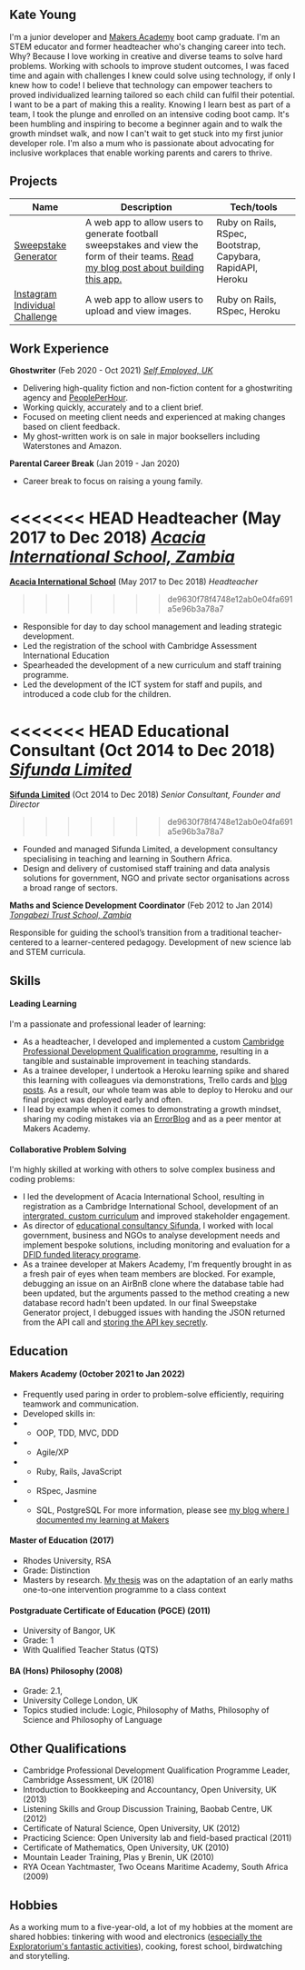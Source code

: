 ## Kate Young

I'm a junior developer and [Makers Academy](https://makers.tech) boot camp graduate. I'm an STEM educator and former headteacher who's changing career into tech. Why? Because I love working in creative and diverse teams to solve hard problems. Working with schools to improve student outcomes, I was faced time and again with challenges I knew could solve using technology, if only I knew how to code! I believe that technology can empower teachers to proved individualized learning tailored so each child can fulfil their potential. I want to be a part of making this a reality. Knowing I learn best as part of a team, I took the plunge and enrolled on an intensive coding boot camp. It's been humbling and inspiring to become a beginner again and to walk the growth mindset walk, and now I can't wait to get stuck into my first junior developer role. I'm also a mum who is passionate about advocating for inclusive workplaces that enable working parents and carers to thrive.

## Projects

| Name                         | Description       | Tech/tools        |
| ---------------------------- | ----------------- | ----------------- |
| [Sweepstake Generator](https://github.com/katemyoung/sweepstake-generator)          | A web app to allow users to generate football sweepstakes and view the form of their teams. [Read my blog post about building this app.](https://www.katemyoung.com/#How%20we%20built%20a%20Football%20Sweepstake%20Generator)| Ruby on Rails, RSpec, Bootstrap, Capybara, RapidAPI, Heroku |
| [Instagram Individual Challenge](https://github.com/katemyoung/instagram-challenge)            | A web app to allow users to upload and view images. | Ruby on Rails, RSpec, Heroku |

## Work Experience

**Ghostwriter** (Feb 2020 - Oct 2021) [_Self Employed, UK_](https://www.peopleperhour.com/freelancer/writing-translation/kate-young-children-s-creative-writer-ghost-yxqvmvz)

- Delivering high-quality fiction and non-fiction content for a ghostwriting agency and [PeoplePerHour](https://www.peopleperhour.com/freelancer/writing-translation/kate-young-children-s-creative-writer-ghost-yxqvmvz#reviews). 
- Working quickly, accurately and to a client brief.
- Focused on meeting client needs and experienced at making changes based on client feedback.
- My ghost-written work is on sale in major booksellers including Waterstones and Amazon.

**Parental Career Break** (Jan 2019 - Jan 2020)  

- Career break to focus on raising a young family. 

<<<<<<< HEAD
**Headteacher** (May 2017 to Dec 2018) [_Acacia International School, Zambia_](https://www.acaciaschool.com/)
=======

**[Acacia International School](https://www.acaciaschool.com/)** (May 2017 to Dec 2018) _Headteacher_
>>>>>>> de9630f78f4748e12ab0e04fa691a5e96b3a78a7

- Responsible for day to day school management and leading strategic development.
- Led the registration of the school with Cambridge Assessment International Education
- Spearheaded the development of a new curriculum and staff training programme. 
- Led the development of the ICT system for staff and pupils, and introduced a code club for the children.

<<<<<<< HEAD
**Educational Consultant** (Oct 2014 to Dec 2018) [_Sifunda Limited_](https://www.acaciaschool.com/) 
=======
**[Sifunda Limited](https://sifundalearning.org/)** (Oct 2014 to Dec 2018) _Senior Consultant, Founder and Director_
>>>>>>> de9630f78f4748e12ab0e04fa691a5e96b3a78a7

- Founded and managed Sifunda Limited, a development consultancy specialising in teaching and learning in Southern Africa. 
- Design and delivery of customised staff training and data analysis solutions for government, NGO and private sector organisations across a broad range of sectors. 

**Maths and Science Development Coordinator** (Feb 2012 to Jan 2014) [_Tongabezi Trust School, Zambia_](https://tujatane.com/)

Responsible for guiding the school’s transition from a traditional teacher-centered to a learner-centered pedagogy.
Development of new science lab and STEM curricula.

## Skills

#### Leading Learning

I'm a passionate and professional leader of learning:
- As a headteacher, I developed and implemented a custom [Cambridge Professional Development Qualification programme](https://www.cambridgeinternational.org/support-and-training-for-schools/professional-development/professional-development-qualifications), resulting in a tangible and sustainable improvement in teaching standards. 
- As a trainee developer, I undertook a Heroku learning spike and shared this learning with colleagues via demonstrations, Trello cards and [blog posts](https://www.katemyoung.com/#Deploying%20an%20existing%20Rails%20app%20to%20Heroku). As a result, our whole team was able to deploy to Heroku and our final project was deployed early and often.
- I lead by example when it comes to demonstrating a growth mindset, sharing my coding mistakes via an [ErrorBlog](https://www.katemyoung.com/#ErrorBlog) and as a peer mentor at Makers Academy.

#### Collaborative Problem Solving

I'm highly skilled at working with others to solve complex business and coding problems:
- I led the development of Acacia International School, resulting in registration as a Cambridge International School, development of an [intergrated, custom curriculum](https://www.acaciaschool.com/academics/#primary) and improved stakeholder engagement.
- As director of [educational consultancy Sifunda](http://sifundalearning.org/what-we-do/training-development/), I worked with local government, business and NGOs to analyse development needs and implement bespoke solutions, including monitoring and evaluation for a [DFID funded literacy programe](https://www.happy-readers.com/wp-content/uploads/2018/01/Sifunda-Midline-Evaluation-Report-HR-FINAL2.pdf).
- As a trainee developer at Makers Academy, I'm frequently brought in as a fresh pair of eyes when team members are blocked. For example, debugging an issue on an AirBnB clone where the database table had been updated, but the arguments passed to the method creating a new database record hadn't been updated. In our final Sweepstake Generator project, I debugged issues with handing the JSON returned from the API call and [storing the API key secretly](https://www.katemyoung.com/#Use%20the%20dotenv-rails%20gem%20to%20store%20API%20keys).

## Education

#### Makers Academy (October 2021 to Jan 2022)

- Frequently used paring in order to problem-solve efficiently, requiring teamwork and communication.
- Developed skills in: 
- - OOP, TDD, MVC, DDD
- - Agile/XP
- - Ruby, Rails, JavaScript
- - RSpec, Jasmine
- - SQL, PostgreSQL
For more information, please see [my blog where I documented my learning at Makers](https://www.katemyoung.com/)

#### Master of Education (2017)
- Rhodes University, RSA
- Grade: Distinction
- Masters by research. [My thesis](https://www.katemyoung.com/#Kate%20Young%20M.Ed%20Thesis.pdf) was on the adaptation of an early maths one-to-one intervention programme to a class context

#### Postgraduate Certificate of Education (PGCE) (2011)
- University of Bangor, UK 
- Grade: 1
- With Qualified Teacher Status (QTS)

#### BA (Hons) Philosophy (2008)
- Grade: 2.1, 
- University College London, UK 
- Topics studied include: Logic, Philosophy of Maths, Philosophy of Science and Philosophy of Language

## Other Qualifications

- Cambridge Professional Development Qualification Programme Leader, Cambridge Assessment, UK (2018)
- Introduction to Bookkeeping and Accountancy, Open University, UK (2013)
- Listening Skills and Group Discussion Training, Baobab Centre, UK (2012)
- Certificate of Natural Science, Open University, UK (2012)
- Practicing Science: Open University lab and field-based practical (2011)
- Certificate of Mathematics, Open University, UK (2010)
- Mountain Leader Training, Plas y Brenin, UK (2010)
- RYA Ocean Yachtmaster, Two Oceans Maritime Academy, South Africa (2009)

## Hobbies

As a working mum to a five-year-old, a lot of my hobbies at the moment are shared hobbies: 
tinkering with wood and electronics ([especially the Exploratorium's fantastic activities](https://www.exploratorium.edu/tinkering)), cooking, forest school, birdwatching and storytelling.
